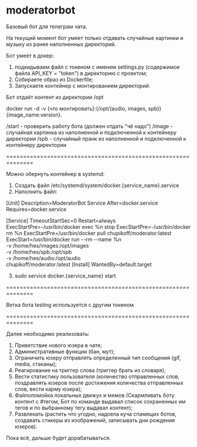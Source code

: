 # moderatorbot
Базовый бот для телеграм чата.

На текущий момент бот умеет только отдавать случайные картинки и музыку из ранее наполненных директорий.

Бот умеет в докер:
1) подкидываем файл с токеном с именем settings.py (содержимое файла API_KEY = "token") в директорию с проектом;
2) Собираете образ из Dockerfile;
3) Запускаете контейнер с монтированием директорий:

Бот отдаёт контент из директории /opt

docker run -d -v {что монтировать}:{/opt/(audio, images, spb)} {image_name:version}.

/start - проверить работу бота (должен отдать "чё надо")
/image - случайная картинка из наполненной и подключенной к контейнеру директории
/spb   - случайный пранк из наполненной и подключенной к контейнеру директории

==============================================================

Можно обернуть контейнер в systemd:

1. Создать файл /etc/systemd/system/docker.{service_name}.service
2. Наполнить файл:

[Unit]
Description=ModeratorBot Service
After=docker.service
Requires=docker.service

[Service]
TimeoutStartSec=0
Restart=always
ExecStartPre=-/usr/bin/docker exec %n stop
ExecStartPre=-/usr/bin/docker rm %n
ExecStartPre=/usr/bin/docker pull chupikoff/moderator:latest
ExecStart=/usr/bin/docker run --rm --name %n \
    -v /home/hes/images:/opt/images \
    -v /home/hes/spb:/opt/spb \
    -v /home/hes/audio:/opt/audio \
    chupikoff/moderator:latest
[Install]
WantedBy=default.target

3. sudo service docker.{service_name} start

==============================================================

Ветка бота testing используется с другим токеном

==============================================================

Далее необходимо реализовать:

1) Приветствие нового юзера в чате;
2) Административные функции (бан, мут);
3) Ограничить юзеру отправлять определенный тип сообщения (gif, media, стаканы);
4) Реагирование на триггер слова (триггер брать из словаря);
4) Вести статистику пользователя (количество отправленных слов, поздравлять юзеров после достижения количества отправленных слов, вести карму юзера);
5) Файлопомойка локальных движух и мемов (Скармливать боту контент с #тегом, Бот по команде выдавал список сохраненных им тегов и по выбранному тегу выдавал контент);
7) Развлекать (растить что угодно, надоела куча спамящих ботов, создавать стикеры из изображений, записывать дни рождения юзеров).

Пока всё, дальше будет дорабатываться.
